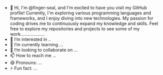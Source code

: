 - 👋 Hi, I'm @finger-seal, and I'm excited to have you visit my GitHub profile! Currently, I'm exploring various programming languages and frameworks, and I enjoy diving into new technologies. My passion for coding drives me to continuously expand my knowledge and skills. Feel free to explore my repositories and projects to see some of my work...................
- 👀 I’m interested in ..
- 🌱 I’m currently learning ...
- 💞️ I’m looking to collaborate on ...
- 📫 How to reach me ...
- 😄 Pronouns: ...
- ⚡ Fun fact: ...

<!---
finger-seal/finger-seal is a ✨ special ✨ repository because its `README.md` (this file) appears on your GitHub profile.
You can click the Preview link to take a look at your changes.
--->
